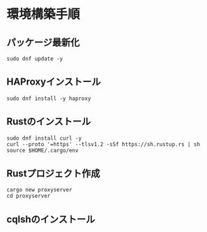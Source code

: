 # 環境構築手順
## パッケージ最新化
```
sudo dnf update -y
```
## HAProxyインストール
```
sudo dnf install -y haproxy
```
## Rustのインストール
```
sudo dnf install curl -y
curl --proto '=https' --tlsv1.2 -sSf https://sh.rustup.rs | sh
source $HOME/.cargo/env
```
## Rustプロジェクト作成
```
cargo new proxyserver
cd proxyserver
```
## cqlshのインストール
